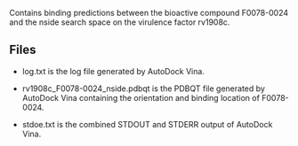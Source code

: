 Contains binding predictions between the bioactive compound F0078-0024 and the nside search space on the virulence factor rv1908c.

## Files

- log.txt is the log file generated by AutoDock Vina.

- rv1908c_F0078-0024_nside.pdbqt is the PDBQT file generated by AutoDock Vina containing the orientation and binding location of F0078-0024.

- stdoe.txt is the combined STDOUT and STDERR output of AutoDock Vina.

